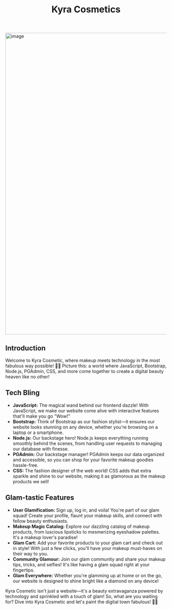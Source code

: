 
<body>
  <header>
    <h1>Kyra Cosmetics</h1>
  </header>
  <img width="941" alt="image" src="https://github.com/anacimpeanu/Kyra-Cosmetics/assets/115561036/a46f4f61-711f-468e-b895-12eb2501c623">

  <div class="container">
    <section>
      <h2>Introduction</h2>
      <p>Welcome to Kyra Cosmetic, where makeup meets technology in the most fabulous way possible! 💄✨ Picture this: a world where JavaScript, Bootstrap, Node.js, PGAdmin, CSS, and more come together to create a digital beauty heaven like no other!</p>
    </section>
    <section class="tech-stack">
      <h2>Tech Bling</h2>
      <ul>
        <li><strong>JavaScript:</strong> The magical wand behind our frontend dazzle! With JavaScript, we make our website come alive with interactive features that'll make you go "Wow!"</li>
        <li><strong>Bootstrap:</strong> Think of Bootstrap as our fashion stylist—it ensures our website looks stunning on any device, whether you're browsing on a laptop or a smartphone.</li>
        <li><strong>Node.js:</strong> Our backstage hero! Node.js keeps everything running smoothly behind the scenes, from handling user requests to managing our database with finesse.</li>
        <li><strong>PGAdmin:</strong> Our backstage manager! PGAdmin keeps our data organized and accessible, so you can shop for your favorite makeup goodies hassle-free.</li>
        <li><strong>CSS:</strong> The fashion designer of the web world! CSS adds that extra sparkle and shine to our website, making it as glamorous as the makeup products we sell!</li>
      </ul>
    </section>
    <section class="features">
      <h2>Glam-tastic Features</h2>
      <ul>
        <li><strong>User Glamification:</strong> Sign up, log in, and voila! You're part of our glam squad! Create your profile, flaunt your makeup skills, and connect with fellow beauty enthusiasts.</li>
        <li><strong>Makeup Magic Catalog:</strong> Explore our dazzling catalog of makeup products, from luscious lipsticks to mesmerizing eyeshadow palettes. It's a makeup lover's paradise!</li>
        <li><strong>Glam Cart:</strong> Add your favorite products to your glam cart and check out in style! With just a few clicks, you'll have your makeup must-haves on their way to you.</li>
        <li><strong>Community Glamour:</strong> Join our glam community and share your makeup tips, tricks, and selfies! It's like having a glam squad right at your fingertips.</li>
        <li><strong>Glam Everywhere:</strong> Whether you're glamming up at home or on the go, our website is designed to shine bright like a diamond on any device!</li>
      </ul>
    </section>
  </div>
  <footer>
    <p>Kyra Cosmetic isn't just a website—it's a beauty extravaganza powered by technology and sprinkled with a touch of glam! So, what are you waiting for? Dive into Kyra Cosmetic and let's paint the digital town fabulous! 💋✨</p>
  </footer>
</body>
</html>
